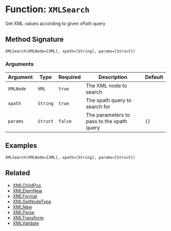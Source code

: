 [comment]: # (Note: This documentation is generated dynamically in the build process.  To modify the contents, change the javadoc on the _invoke method of the BIF class)

# Function: `XMLSearch`

Get XML values according to given xPath query

## Method Signature

```
XMLSearch(XMLNode=[XML], xpath=[String], params=[Struct])
```

### Arguments


| Argument | Type | Required | Description | Default |
|----------|------|----------|-------------|---------|
| `XMLNode` | `XML` | `true` | The XML node to search |  |
| `xpath` | `String` | `true` | The xpath query to search for |  |
| `params` | `Struct` | `false` | The parameters to pass to the xpath query | `{}` |

## Examples

```
XMLSearch(XMLNode=[XML], xpath=[String], params=[Struct])
```

## Related

  * [XMLChildPos](./XMLChildPos.md)
  * [XMLElemNew](./XMLElemNew.md)
  * [XMLFormat](./XMLFormat.md)
  * [XMLGetNodeType](./XMLGetNodeType.md)
  * [XMLNew](./XMLNew.md)
  * [XMLParse](./XMLParse.md)
  * [XMLTransform](./XMLTransform.md)
  * [XMLValidate](./XMLValidate.md)
